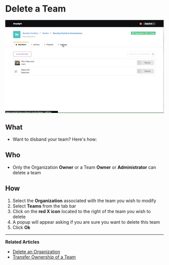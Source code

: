 # Delete a Team 

![Delete a Team](https://github.com/stoplightio/docs/blob/develop/assets/gifs/team-delete.gif?raw=true)

## What 
* Want to disband your team? Here's how: 

## Who 
* Only the Organization **Owner** or a Team **Owner** or **Administrator** can delete a team 

## How 
1. Select the **Organization** associated with the team you wish to modify 
2. Select **Teams** from the tab bar 
3. Click on the **red X icon** located to the right of the team you wish to delete 
4. A popup will appear asking if you are sure you want to delete this team 
5. Click **Ok** 

---
**Related Articles**
- [Delete an Organization](/platform/organizations/delete-org)
- [Transfer Ownership of a Team](/platform/organizations/teams/transfer-ownership)

